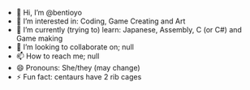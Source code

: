 - 👋 Hi, I’m @bentioyo
- 👀 I’m interested in: Coding, Game Creating and Art
- 🌱 I’m currently (trying to) learn: Japanese, Assembly, C (or C#) and Game making
- 💞️ I’m looking to collaborate on; null
- 📫 How to reach me; null
- 😄 Pronouns: She/they (may change)
- ⚡ Fun fact: centaurs have 2 rib cages

<!---
bentioyo/bentioyo is a ✨ special ✨ repository because its `README.md` (this file) appears on your GitHub profile.
You can click the Preview link to take a look at your changes.
--->
